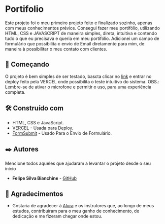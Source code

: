 # Portifolio

Este projeto foi o meu primeiro projeto feito e finalizado sozinho, apenas com meus conhecimentos prévios. Consegui fazer meu portifólio, utilizando HTML, CSS e JAVASCRIPT de maneira simples, direta, intuitiva e contendo tudo o que eu precisava e queria em meu portifólio. Adicionei um campo de formulário que possibilita o envio de Email diretamente para mim, de maneira à possibilitar o meu contato com clientes. 

## 🚀 Começando

O projeto é bem simples de ser testado, bascta clicar no [link](https://portifolio-57v1aubjv-pslipe.vercel.app/) e entrar no deploy feito pela VERCEL onde possibilita o teste intuitivo do sistema. OBS.: Lembre-se de ativar o microfone e permitir o uso, para uma experiência completa.


## 🛠️ Construído com


* HTML, CSS e JavaScript.
* [VERCEL](https://vercel.com/) - Usada para Deploy.
* [FormSubmit](https://formsubmit.co/) - Usado Para o Envio de Formulário.


## ✒️ Autores

Mencione todos aqueles que ajudaram a levantar o projeto desde o seu início

* **Felipe Silva Bianchine** - [GitHub](https://github.com/pslipe)


## 📄 Agradecimentos

* Gostaria de agradecer à [Alura](https://www.alura.com.br/) e os instrutores que, ao longo de meus estudos, contribuíram para o meu ganho de conhecimento, de dedicação e me fizeram chegar onde estou.

